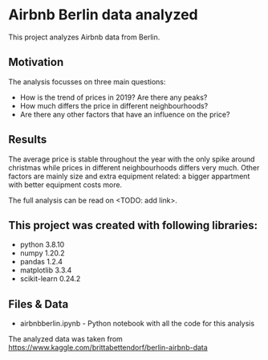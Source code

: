 # Airbnb Berlin data analyzed
This project analyzes Airbnb data from Berlin.


## Motivation

The analysis focusses on three main questions:

- How is the trend of prices in 2019? Are there any peaks?
- How much differs the price in different neighbourhoods?
- Are there any other factors that have an influence on the price?


## Results

The average price is stable throughout the year with the only spike around christmas while prices in different neighbourhoods differs very much. Other factors are mainly size and extra equipment related: a bigger appartment with better equipment costs more.

The full analysis can be read on <TODO: add link>.

## This project was created with following libraries:
- python 3.8.10
- numpy 1.20.2
- pandas 1.2.4
- matplotlib 3.3.4
- scikit-learn 0.24.2


## Files & Data

- airbnbberlin.ipynb - Python notebook with all the code for this analysis

The analyzed data was taken from https://www.kaggle.com/brittabettendorf/berlin-airbnb-data
